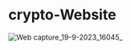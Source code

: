 # crypto-Website

![Web capture_19-9-2023_16045_](https://github.com/chinmay7111/crypto-Website/assets/106151106/f0cb9c32-9d53-4828-b2ec-1bf89e6610df)
